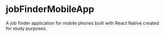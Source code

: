 # jobFinderMobileApp
A job finder application for mobile phones built with React Native created for study purposes.
